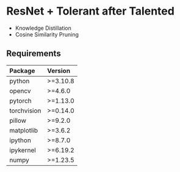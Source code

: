 # ResNet + Tolerant after Talented
- Knowledge Distillation
- Cosine Similarity Pruning

## Requirements
Package | Version
| :--- | :---
python | >=3.10.8
opencv | >=4.6.0
pytorch | >=1.13.0
torchvision | >=0.14.0
pillow | >=9.2.0
matplotlib | >=3.6.2
ipython | >=8.7.0
ipykernel | >=6.19.2
numpy | >=1.23.5
